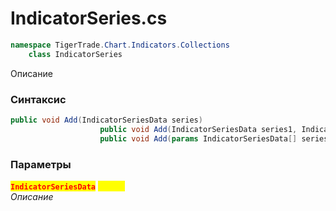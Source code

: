 
# IndicatorSeries.cs
```csharp
namespace TigerTrade.Chart.Indicators.Collections  
    class IndicatorSeries
```

Описание

### Синтаксис
```csharp
public void Add(IndicatorSeriesData series)
                    public void Add(IndicatorSeriesData series1, IndicatorSeriesData series2)
                    public void Add(params IndicatorSeriesData[] series)
```

### Параметры  
<mark style="color:red;">**`IndicatorSeriesData`**</mark> <mark style="color:yellow;">`params`</mark>  
 *Описание*  
  

                    
                    